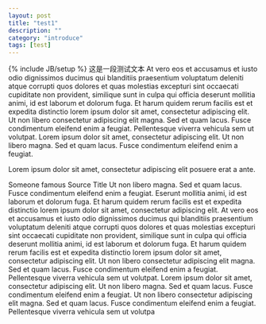 ```yaml
---
layout: post
title: "test1"
description: ""
category: "introduce"
tags: [test]
---
```

{% include JB/setup %}
这是一段测试文本
At vero eos et accusamus et iusto odio dignissimos ducimus qui blanditiis praesentium voluptatum deleniti atque corrupti quos dolores et quas molestias excepturi sint occaecati cupiditate non provident, similique sunt in culpa qui officia deserunt mollitia animi, id est laborum et dolorum fuga. Et harum quidem rerum facilis est et expedita distinctio lorem ipsum dolor sit amet, consectetur adipiscing elit. Ut non libero consectetur adipiscing elit magna. Sed et quam lacus. Fusce condimentum eleifend enim a feugiat. Pellentesque viverra vehicula sem ut volutpat. Lorem ipsum dolor sit amet, consectetur adipiscing elit. Ut non libero magna. Sed et quam lacus. Fusce condimentum eleifend enim a feugiat.
<!--more-->
Lorem ipsum dolor sit amet, consectetur adipiscing elit posuere erat a ante.

Someone famous Source Title
Ut non libero magna. Sed et quam lacus. Fusce condimentum eleifend enim a feugiat. Eserunt mollitia animi, id est laborum et dolorum fuga. Et harum quidem rerum facilis est et expedita distinctio lorem ipsum dolor sit amet, consectetur adipiscing elit. At vero eos et accusamus et iusto odio dignissimos ducimus qui blanditiis praesentium voluptatum deleniti atque corrupti quos dolores et quas molestias excepturi sint occaecati cupiditate non provident, similique sunt in culpa qui officia deserunt mollitia animi, id est laborum et dolorum fuga. Et harum quidem rerum facilis est et expedita distinctio lorem ipsum dolor sit amet, consectetur adipiscing elit. Ut non libero consectetur adipiscing elit magna. Sed et quam lacus. Fusce condimentum eleifend enim a feugiat. Pellentesque viverra vehicula sem ut volutpat. Lorem ipsum dolor sit amet, consectetur adipiscing elit. Ut non libero magna. Sed et quam lacus. Fusce condimentum eleifend enim a feugiat. Ut non libero consectetur adipiscing elit magna. Sed et quam lacus. Fusce condimentum eleifend enim a feugiat. Pellentesque viverra vehicula sem ut volutpa